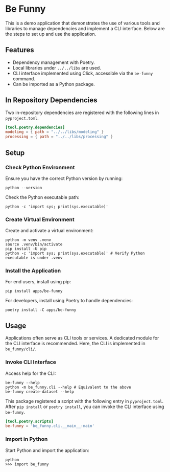 # Be Funny

This is a demo application that demonstrates the use of various tools and libraries to manage dependencies and implement a CLI interface. Below are the steps to set up and use the application.

## Features
- Dependency management with Poetry.
- Local libraries under `../../libs` are used.
- CLI interface implemented using Click, accessible via the `be-funny` command.
- Can be imported as a Python package.

## In Repository Dependencies
Two in-repository dependencies are registered with the following lines in `pyproject.toml`.
```toml
[tool.poetry.dependencies]
modeling = { path = "../../libs/modeling" }
processing = { path = "../../libs/processing" }
```

## Setup

### Check Python Environment
Ensure you have the correct Python version by running:

```console
python --version
```
Check the Python executable path:
```console
python -c 'import sys; print(sys.executable)'
```

### Create Virtual Environment
Create and activate a virtual environment:

```console
python -m venv .venv
source .venv/bin/activate
pip install -U pip
python -c 'import sys; print(sys.executable)' # Verify Python executable is under .venv
```

### Install the Application
For end users, install using pip:

```console
pip install apps/be-funny
```

For developers, install using Poetry to handle dependencies:
```console
poetry install -C apps/be-funny
```

## Usage
Applications often serve as CLI tools or services. A dedicated module for the CLI interface is recommended. Here, the CLI is implemented in `be_funny/cli/`.

### Invoke CLI Interface
Access help for the CLI:

```console
be-funny --help
python -m be_funny.cli --help # Equivalent to the above
be-funny create-dataset --help
```

This package registered a script with the following entry in `pyproject.toml`. After `pip install` or `poetry install`, you can invoke the CLI interface using `be-funny`.
```toml
[tool.poetry.scripts]
be-funny = 'be_funny.cli.__main__:main'
```

### Import in Python
Start Python and import the application:

```console
python
>>> import be_funny
```

